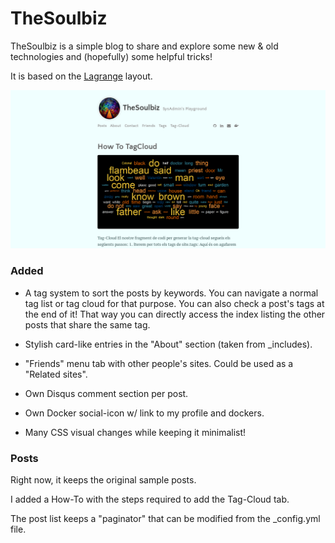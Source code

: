 # TheSoulbiz

TheSoulbiz is a simple blog to share and explore some new & old technologies and (hopefully) some helpful tricks!

It is based on the [Lagrange](https://github.com/LeNPaul/Lagrange) layout.

![alt text](images/demo.png "TheSoulbiz Demo Image")

### Added

* A tag system to sort the posts by keywords.
You can navigate a normal tag list or tag cloud for that purpose.
You can also check a post's tags at the end of it!
That way you can directly access the index listing the other posts that share the same tag.

* Stylish card-like entries in the "About" section (taken from _includes).

* "Friends" menu tab with other people's sites. Could be used as a "Related sites".

* Own Disqus comment section per post.

* Own Docker social-icon w/ link to my profile and dockers.

* Many CSS visual changes while keeping it minimalist!

### Posts

Right now, it keeps the original sample posts.

I added a How-To with the steps required to add the Tag-Cloud tab.

The post list keeps a "paginator" that can be modified from the _config.yml file.
